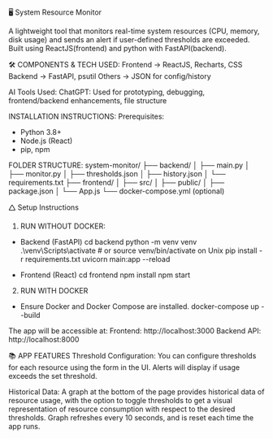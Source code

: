 🖥️ System Resource Monitor

A lightweight tool that monitors real-time system resources (CPU, memory, disk usage) and sends an alert if user-defined thresholds are exceeded. Built using ReactJS(frontend) and python with FastAPI(backend).

🛠️
COMPONENTS & TECH USED:
Frontend -> ReactJS, Recharts, CSS
Backend -> FastAPI, psutil
Others -> JSON for config/history

AI Tools Used:
ChatGPT: Used for prototyping, debugging, frontend/backend enhancements, file structure

INSTALLATION INSTRUCTIONS:
Prerequisites:

- Python 3.8+
- Node.js (React)
- pip, npm

FOLDER STRUCTURE:
system-monitor/
├── backend/
│ ├── main.py
│ ├── monitor.py
│ ├── thresholds.json
│ ├── history.json
│ └── requirements.txt
├── frontend/
│ ├── src/
│ ├── public/
│ ├── package.json
│ └── App.js
└── docker-compose.yml (optional)

🛆 Setup Instructions

1. RUN WITHOUT DOCKER:

- Backend (FastAPI)
  cd backend
  python -m venv venv
  .\venv\Scripts\activate # or source venv/bin/activate on Unix
  pip install -r requirements.txt
  uvicorn main:app --reload

- Frontend (React)
  cd frontend
  npm install
  npm start

2. RUN WITH DOCKER

- Ensure Docker and Docker Compose are installed.
  docker-compose up --build

The app will be accessible at:
Frontend: http://localhost:3000
Backend API: http://localhost:8000

📚 APP FEATURES
Threshold Configuration: You can configure thresholds for each resource using the form in the UI. Alerts will display if usage exceeds the set threshold.

Historical Data: A graph at the bottom of the page provides historical data of resource usage, with the option to toggle thresholds to get a visual representation of resource consumption with respect to the desired thresholds. Graph refreshes every 10 seconds, and is reset each time the app runs.
